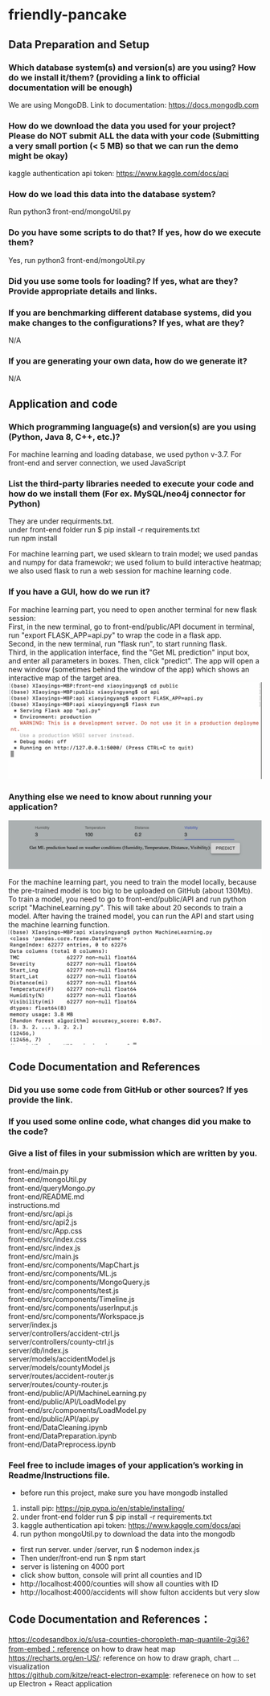 # friendly-pancake
## Data Preparation and Setup

### Which database system(s) and version(s) are you using? How do we install it/them? (providing a link to official documentation will be enough)
We are using MongoDB. Link to documentation: https://docs.mongodb.com


### How do we download the data you used for your project? Please do NOT submit ALL the data with your code (Submitting a very small portion (< 5 MB) so that we can run the demo might be okay)
kaggle authentication api token: https://www.kaggle.com/docs/api 


### How do we load this data into the database system? 
Run python3 front-end/mongoUtil.py


### Do you have some scripts to do that? If yes, how do we execute them?
Yes, run python3 front-end/mongoUtil.py


### Did you use some tools for loading? If yes, what are they? Provide appropriate details and links. 



### If you are benchmarking different database systems, did you make changes to the configurations? If yes, what are they?
N/A


### If you are generating your own data, how do we generate it?
N/A


## Application and code

### Which programming language(s) and version(s) are you using (Python, Java 8, C++, etc.)?

For machine learning and loading database, we used python v-3.7.
For front-end and server connection, we used JavaScript


### List the third-party libraries needed to execute your code and how do we install them (For ex. MySQL/neo4j connector for Python)

They are under requirments.txt.   
under front-end folder run $ pip install -r requirements.txt  
run npm install  

For machine learning part, we used sklearn to train model; we used pandas and numpy for data framewokr; we used folium to build interactive heatmap; we also used flask to run a web session for machine learning code. 


### If you have a GUI, how do we run it?

For machine learning part, you need to open another terminal for new flask session:   
First, in the new terminal, go to front-end/public/API document in terminal, run "export FLASK_APP=api.py" to wrap the code in a flask app.   
Second, in the new terminal, run "flask run", to start running flask.   
Third, in the application interface, find the "Get ML prediction" input box, and enter all parameters in boxes. Then, click "predict". The app will open a new window (sometimes behind the window of the app) which shows an interactive map of the target area.   
![](instruction_files/img4.png)


### Anything else we need to know about running your application?
![](instruction_files/img2.png)

For the machine learning part, you need to train the model locally, because the pre-trained model is too big to be uploaded on GitHub (about 130Mb). To train a model, you need to go to front-end/public/API and run python script "MachineLearning.py". This will take about 20 seconds to train a model. After having the trained model, you can run the API and start using the machine learning function.
![](instruction_files/img3.png)

## Code Documentation and References

### Did you use some code from GitHub or other sources? If yes provide the link.


### If you used some online code, what changes did you make to the code?

### Give a list of files in your submission which are written by you.
front-end/main.py  
front-end/mongoUtil.py  
front-end/queryMongo.py  
front-end/README.md  
instructions.md  
front-end/src/api.js  
front-end/src/api2.js  
front-end/src/App.css  
front-end/src/index.css  
front-end/src/index.js  
front-end/src/main.js  
front-end/src/components/MapChart.js  
front-end/src/components/ML.js  
front-end/src/components/MongoQuery.js  
front-end/src/components/test.js  
front-end/src/components/Timeline.js  
front-end/src/components/userInput.js  
front-end/src/components/Workspace.js  
server/index.js  
server/controllers/accident-ctrl.js  
server/controllers/county-ctrl.js  
server/db/index.js  
server/models/accidentModel.js  
server/models/countyModel.js  
server/routes/accident-router.js  
server/routes/county-router.js  
front-end/public/API/MachineLearning.py  
front-end/public/API/LoadModel.py  
front-end/src/components/LoadModel.py  
front-end/public/API/api.py  
front-end/DataCleaning.ipynb  
front-end/DataPreparation.ipynb  
front-end/DataPreprocess.ipynb  



### Feel free to include images of your application’s working in Readme/Instructions file.


* before run this project, make sure you have mongodb installed
1. install pip: https://pip.pypa.io/en/stable/installing/
2. under front-end folder run $ pip install -r requirements.txt
3. kaggle authentication api token: https://www.kaggle.com/docs/api 
5. run python mongoUtil.py to download the data into the mongodb
* first run server. under /server, run $ nodemon index.js
* Then under/front-end run $ npm start
* server is listening on 4000 port
* click show button, console will print all counties and ID
* http://localhost:4000/counties will show all counties with ID
* http://localhost:4000/accidents will show fulton accidents but very slow

## Code Documentation and References：
https://codesandbox.io/s/usa-counties-choropleth-map-quantile-2gi36?from-embed：reference on how to draw heat map  
https://recharts.org/en-US/: reference on how to draw graph, chart ... visualization  
https://github.com/kitze/react-electron-example: referenece on how to set up Electron + React application
